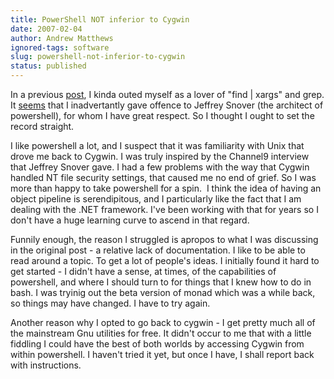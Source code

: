 ```yaml
---
title: PowerShell NOT inferior to Cygwin
date: 2007-02-04
author: Andrew Matthews
ignored-tags: software
slug: powershell-not-inferior-to-cygwin
status: published
---
```


In a previous [post](http://industrialinference.com/2007/02/02/why-open-source-software-development-environments-are-crap/), I kinda outed myself as a lover of "find \| xargs" and grep. It [seems](http://digg.com/programming/Why_open_source_software_development_environments_are_crap) that I inadvertantly gave offence to Jeffrey Snover (the architect of powershell), for whom I have great respect. So I thought I ought to set the record straight.

I like powershell a lot, and I suspect that it was familiarity with Unix that drove me back to Cygwin. I was truly inspired by the Channel9 interview that Jeffrey Snover gave. I had a few problems with the way that Cygwin handled NT file security settings, that caused me no end of grief. So I was more than happy to take powershell for a spin.  I think the idea of having an object pipeline is serendipitous, and I particularly like the fact that I am dealing with the .NET framework. I've been working with that for years so I don't have a huge learning curve to ascend in that regard.

Funnily enough, the reason I struggled is apropos to what I was discussing in the original post - a relative lack of documentation. I like to be able to read around a topic. To get a lot of people's ideas. I initially found it hard to get started - I didn't have a sense, at times, of the capabilities of powershell, and where I should turn to for things that I knew how to do in bash. I was tryinig out the beta version of monad which was a while back, so things may have changed. I have to try again.

Another reason why I opted to go back to cygwin - I get pretty much all of the mainstream Gnu utilities for free. It didn't occur to me that with a little fiddling I could have the best of both worlds by accessing Cygwin from within powershell. I haven't tried it yet, but once I have, I shall report back with instructions.
